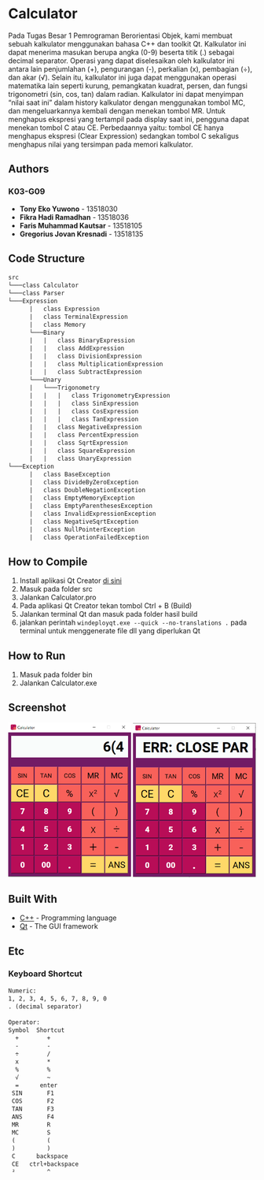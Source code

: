 # Calculator

Pada Tugas Besar 1 Pemrograman Berorientasi Objek, kami membuat sebuah kalkulator menggunakan bahasa C++ dan toolkit Qt. Kalkulator ini dapat menerima masukan berupa angka (0-9) beserta titik (.) sebagai decimal separator. Operasi yang dapat diselesaikan oleh kalkulator ini antara lain penjumlahan (+), pengurangan (-), perkalian (x), pembagian (÷), dan akar (√). Selain itu, kalkulator ini juga dapat menggunakan operasi matematika lain seperti kurung, pemangkatan kuadrat, persen, dan fungsi trigonometri (sin, cos, tan) dalam radian. Kalkulator ini dapat menyimpan “nilai saat ini” dalam history kalkulator dengan menggunakan tombol MC, dan mengeluarkannya kembali dengan menekan tombol MR. Untuk menghapus ekspresi yang tertampil pada display saat ini, pengguna dapat menekan tombol C atau CE. Perbedaannya yaitu: tombol CE hanya menghapus ekspresi (Clear Expression) sedangkan tombol C sekaligus menghapus nilai yang tersimpan pada memori kalkulator.

## Authors

### K03-G09

* **Tony Eko Yuwono** - 13518030
* **Fikra Hadi Ramadhan** - 13518036
* **Faris Muhammad Kautsar** - 13518105
* **Gregorius Jovan Kresnadi** - 13518135

## Code Structure

```
src
└───class Calculator
└───class Parser
└───Expression
      |   class Expression
      |   class TerminalExpression
      |   class Memory
      └───Binary
      |   |   class BinaryExpression
      |   |   class AddExpression
      |   |   class DivisionExpression
      |   |   class MultiplicationExpression
      |   |   class SubtractExpression
      └───Unary
      |   └───Trigonometry
      |   |   |   class TrigonometryExpression
      |   |   |   class SinExpression
      |   |   |   class CosExpression
      |   |   |   class TanExpression
      |   |   class NegativeExpression
      |   |   class PercentExpression
      |   |   class SqrtExpression
      |   |   class SquareExpression
      |   |   class UnaryExpression
└───Exception
      |   class BaseException
      |   class DivideByZeroException
      |   class DoubleNegationException
      |   class EmptyMemoryException
      |   class EmptyParenthesesException
      |   class InvalidExpressionException
      |   class NegativeSqrtException
      |   class NullPointerException
      |   class OperationFailedException
```

## How to Compile

1. Install aplikasi Qt Creator <a href="https://www.qt.io/download-open-source?hsCtaTracking=9f6a2170-a938-42df-a8e2-a9f0b1d6cdce%7C6cb0de4f-9bb5-4778-ab02-bfb62735f3e5">di sini</a>
2. Masuk pada folder src
3. Jalankan Calculator.pro
4. Pada aplikasi Qt Creator tekan tombol Ctrl + B (Build)
5. Jalankan terminal Qt dan masuk pada folder hasil build
6. jalankan perintah ```windeployqt.exe --quick --no-translations .``` pada terminal untuk menggenerate file dll yang diperlukan Qt

## How to Run

1. Masuk pada folder bin
2. Jalankan Calculator.exe

## Screenshot

<img src="./img/calculator.png" alt="calculator" width="250"/>
<img src="./img/error.png" alt="error" width="250"/>

## Built With

* [C++](https://www.cplusplus.com/) - Programming language
* [Qt](https://www.qt.io/) - The GUI framework

## Etc

### Keyboard Shortcut

```
Numeric:
1, 2, 3, 4, 5, 6, 7, 8, 9, 0
. (decimal separator)

Operator:
Symbol  Shortcut
  +        +
  -        -
  ÷        /  
  x        *  
  %        %
  √        ~
  =      enter
 SIN       F1
 COS       F2
 TAN       F3
 ANS       F4
 MR        R
 MC        S
 (         (
 )         )
 C      backspace
 CE   ctrl+backspace
 ²         ^

```

